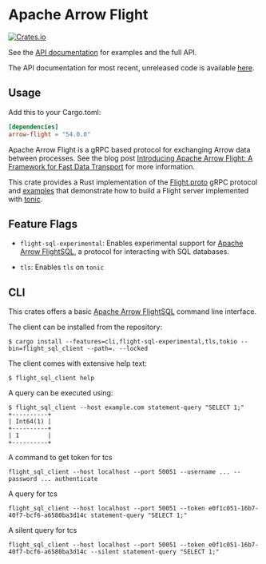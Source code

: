 <!---
  Licensed to the Apache Software Foundation (ASF) under one
  or more contributor license agreements.  See the NOTICE file
  distributed with this work for additional information
  regarding copyright ownership.  The ASF licenses this file
  to you under the Apache License, Version 2.0 (the
  "License"); you may not use this file except in compliance
  with the License.  You may obtain a copy of the License at

    http://www.apache.org/licenses/LICENSE-2.0

  Unless required by applicable law or agreed to in writing,
  software distributed under the License is distributed on an
  "AS IS" BASIS, WITHOUT WARRANTIES OR CONDITIONS OF ANY
  KIND, either express or implied.  See the License for the
  specific language governing permissions and limitations
  under the License.
-->

# Apache Arrow Flight

[![Crates.io](https://img.shields.io/crates/v/arrow-flight.svg)](https://crates.io/crates/arrow-flight)

See the [API documentation](https://docs.rs/arrow_flight/latest) for examples and the full API.

The API documentation for most recent, unreleased code is available [here](https://arrow.apache.org/rust/arrow_flight/index.html).

## Usage

Add this to your Cargo.toml:

```toml
[dependencies]
arrow-flight = "54.0.0"
```

Apache Arrow Flight is a gRPC based protocol for exchanging Arrow data between processes. See the blog post [Introducing Apache Arrow Flight: A Framework for Fast Data Transport](https://arrow.apache.org/blog/2019/10/13/introducing-arrow-flight/) for more information.

This crate provides a Rust implementation of the
[Flight.proto](../format/Flight.proto) gRPC protocol and
[examples](https://github.com/apache/arrow-rs/tree/main/arrow-flight/examples)
that demonstrate how to build a Flight server implemented with [tonic](https://docs.rs/crate/tonic/latest).

## Feature Flags

- `flight-sql-experimental`: Enables experimental support for
  [Apache Arrow FlightSQL], a protocol for interacting with SQL databases.

- `tls`: Enables `tls` on `tonic`

## CLI

This crates offers a basic [Apache Arrow FlightSQL] command line interface.

The client can be installed from the repository:

```console
$ cargo install --features=cli,flight-sql-experimental,tls,tokio --bin=flight_sql_client --path=. --locked
```

The client comes with extensive help text:

```console
$ flight_sql_client help
```

A query can be executed using:

```console
$ flight_sql_client --host example.com statement-query "SELECT 1;"
+----------+
| Int64(1) |
+----------+
| 1        |
+----------+
```

A command to get token for tcs

```
flight_sql_client --host localhost --port 50051 --username ... --password ... authenticate
```

A query for tcs

```console
flight_sql_client --host localhost --port 50051 --token e0f1c051-16b7-40f7-bcf6-a6580ba3d14c statement-query "SELECT 1;"
```

A silent query for tcs

```
flight_sql_client --host localhost --port 50051 --token e0f1c051-16b7-40f7-bcf6-a6580ba3d14c --silent statement-query "SELECT 1;"
```

[apache arrow flightsql]: https://arrow.apache.org/docs/format/FlightSql.html

